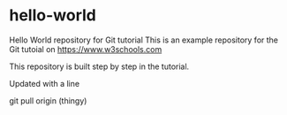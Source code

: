 # hello-world
Hello World repository for Git tutorial
This is an example repository for the Git tutoial on https://www.w3schools.com

This repository is built step by step in the tutorial.

Updated with a line

git pull origin (thingy)
